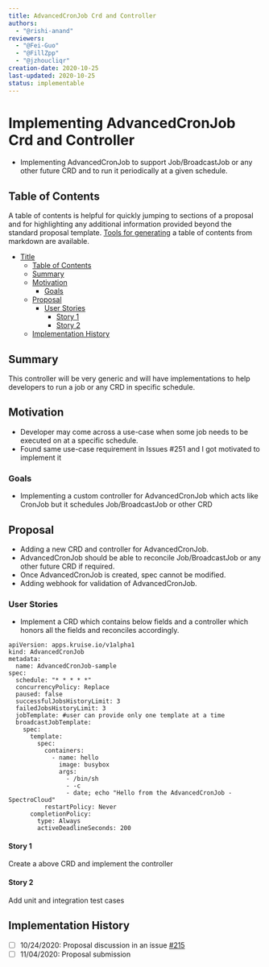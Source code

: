 ```yaml
---
title: AdvancedCronJob Crd and Controller
authors:
  - "@rishi-anand"
reviewers:
  - "@Fei-Guo"
  - "@FillZpp"
  - "@jzhoucliqr"
creation-date: 2020-10-25
last-updated: 2020-10-25
status: implementable
---
```


# Implementing AdvancedCronJob Crd and Controller
- Implementing AdvancedCronJob to support Job/BroadcastJob or any other future CRD and to run it periodically at a given schedule. 

## Table of Contents

A table of contents is helpful for quickly jumping to sections of a proposal and for highlighting
any additional information provided beyond the standard proposal template.
[Tools for generating](https://github.com/ekalinin/github-markdown-toc) a table of contents from markdown are available.

- [Title](#title)
  - [Table of Contents](#table-of-contents)
  - [Summary](#summary)
  - [Motivation](#motivation)
    - [Goals](#goals)
  - [Proposal](#proposal)
    - [User Stories](#user-stories)
      - [Story 1](#story-1)
      - [Story 2](#story-2)
  - [Implementation History](#implementation-history)

## Summary

This controller will be very generic and will have implementations to help developers to run a job or any CRD in specific schedule.

## Motivation

- Developer may come across a use-case when some job needs to be executed on at a specific schedule.
- Found same use-case requirement in Issues #251 and I got motivated to implement it

### Goals

- Implementing a custom controller for AdvancedCronJob which acts like CronJob but it schedules Job/BroadcastJob or other CRD

## Proposal

- Adding a new CRD and controller for AdvancedCronJob.
- AdvancedCronJob should be able to reconcile Job/BroadcastJob or any other future CRD if required.
- Once AdvancedCronJob is created, spec cannot be modified.
- Adding webhook for validation of AdvancedCronJob.

### User Stories

- Implement a CRD which contains below fields and a controller which honors all the fields and reconciles accordingly.
```
apiVersion: apps.kruise.io/v1alpha1
kind: AdvancedCronJob
metadata:
  name: AdvancedCronJob-sample
spec:
  schedule: "* * * * *"
  concurrencyPolicy: Replace
  paused: false
  successfulJobsHistoryLimit: 3
  failedJobsHistoryLimit: 3
  jobTemplate: #user can provide only one template at a time
  broadcastJobTemplate:
    spec:
      template:
        spec:
          containers:
            - name: hello
              image: busybox
              args:
                - /bin/sh
                - -c
                - date; echo "Hello from the AdvancedCronJob - SpectroCloud"
          restartPolicy: Never
      completionPolicy:
        type: Always
        activeDeadlineSeconds: 200
```

#### Story 1
Create a above CRD and implement the controller

#### Story 2
Add unit and integration test cases

## Implementation History

- [ ] 10/24/2020: Proposal discussion in an issue <a href="https://github.com/openkruise/kruise/issues/215#issuecomment-715506813">#215</a>
- [ ] 11/04/2020: Proposal submission
